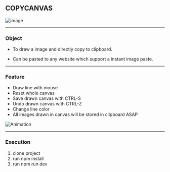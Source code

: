 ## COPYCANVAS

![image](https://github.com/alphaorderly/CopyCanvas/assets/55572245/c60605cc-fa6f-499e-9fcf-59b972954192)

---

### Object

- To draw a image and directly copy to clipboard.

- Can be pasted to any website which support a instant image paste.

---

### Feature

- Draw line with mouse
- Reset whole canvas
- Save drawn canvas with CTRL-S
- Undo drawn canvas with CTRL-Z
- Change line color
- All images drawn in canvas will be stored in clipboard ASAP

![Animation](https://github.com/alphaorderly/CopyCanvas/assets/55572245/21598a54-7485-45e0-9f5e-4240f930d75c)

---

### Execution

1. clone project
2. run npm install
3. run npm run dev